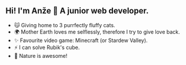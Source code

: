 ## Hi! I'm Anže 👋 A junior web developer.

- 😽 Giving home to 3 purrfectly fluffy cats.
- 🌍 Mother Earth loves me selflessly, therefore I try to give love back.
- ✨ Favourite video game: Minecraft (or Stardew Valley).
- ⚡ I can solve Rubik's cube.
- 🌱 Nature is awesome!

<!--
**anzehvasti/anzehvasti** is a ✨ _special_ ✨ repository because its `README.md` (this file) appears on your GitHub profile.
-->
